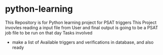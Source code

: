 # python-learning
This Repository is for Python learning project for PSAT triggers
This Project invovles reading a input file from User and  final output is going to be a PSAT job file to be run on that day
Tasks involved
- make a list of Available triggers and verifications in database, and also ready 
